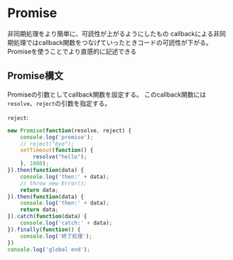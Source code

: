 # Promise
非同期処理をより簡単に、可読性が上がるようにしたもの
callbackによる非同期処理ではcallback関数をつなげていったときコードの可読性が下がる。
Promiseを使うことでより直感的に記述できる
## Promise構文
Promiseの引数としてcallback関数を設定する。
このcallback関数には`resolve`、`reject`の引数を指定する。

`reject`:
```js
new Promise(function(resolve, reject) {
	console.log('promise');
	// reject("bye");
	setTimeout(function() {
		resolve("hello");
	}, 1000);
}).then(function(data) {
	console.log('then:' + data);
	// throw new Error();
	return data;
}).then(function(data) {
	console.log('then:' + data);
	return data;
}).catch(function(data) {
	console.log('catch:' + data);
}).finally(function() {
	console.log('終了処理');
})
console.log('global end');
```

